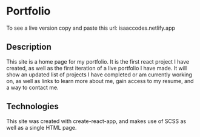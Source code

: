 # Portfolio
To see a live version copy and paste this url: isaaccodes.netlify.app

## Description

This site is a home page for my portfolio. It is the first react project I have created, as well as the first iteration of a live portfolio I have made. It will show an updated list of projects I have completed or am currently working on, as well as links to learn more about me, gain access to my resume, and a way to contact me.

## Technologies

This site was created with create-react-app, and makes use of SCSS as well as a single HTML page.



